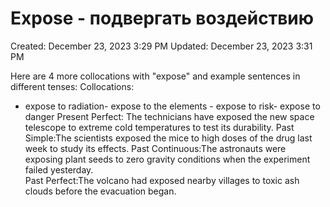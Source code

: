# Expose - подвергать воздействию

Created: December 23, 2023 3:29 PM
Updated: December 23, 2023 3:31 PM

Here are 4 more collocations with "expose" and example sentences in different tenses:
Collocations:
- expose to radiation- expose to the elements - expose to risk- expose to danger
Present Perfect: The technicians have exposed the new space telescope to extreme cold temperatures to test its durability. 
Past Simple:The scientists exposed the mice to high doses of the drug last week to study its effects.
Past Continuous:The astronauts were exposing plant seeds to zero gravity conditions when the experiment failed yesterday.  
Past Perfect:The volcano had exposed nearby villages to toxic ash clouds before the evacuation began.